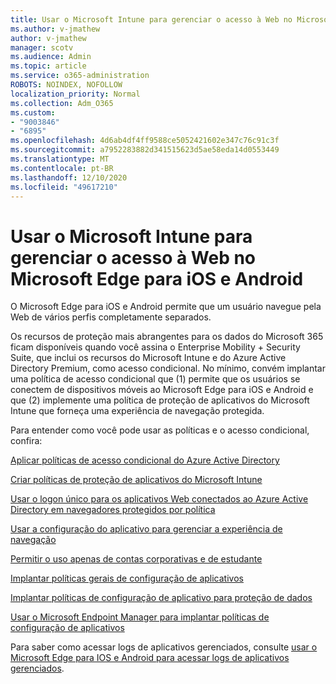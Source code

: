 ```yaml
---
title: Usar o Microsoft Intune para gerenciar o acesso à Web no Microsoft Edge para iOS e Android
ms.author: v-jmathew
author: v-jmathew
manager: scotv
ms.audience: Admin
ms.topic: article
ms.service: o365-administration
ROBOTS: NOINDEX, NOFOLLOW
localization_priority: Normal
ms.collection: Adm_O365
ms.custom:
- "9003846"
- "6895"
ms.openlocfilehash: 4d6ab4df4ff9588ce5052421602e347c76c91c3f
ms.sourcegitcommit: a7952283882d341515623d5ae58eda14d0553449
ms.translationtype: MT
ms.contentlocale: pt-BR
ms.lasthandoff: 12/10/2020
ms.locfileid: "49617210"
---
```

# <a name="use-microsoft-intune-to-manage-web-access-in-microsoft-edge-for-ios-and-android"></a>Usar o Microsoft Intune para gerenciar o acesso à Web no Microsoft Edge para iOS e Android

O Microsoft Edge para iOS e Android permite que um usuário navegue pela Web de vários perfis completamente separados.

Os recursos de proteção mais abrangentes para os dados do Microsoft 365 ficam disponíveis quando você assina o Enterprise Mobility + Security Suite, que inclui os recursos do Microsoft Intune e do Azure Active Directory Premium, como acesso condicional. No mínimo, convém implantar uma política de acesso condicional que (1) permite que os usuários se conectem de dispositivos móveis ao Microsoft Edge para iOS e Android e que (2) implemente uma política de proteção de aplicativos do Microsoft Intune que forneça uma experiência de navegação protegida.

Para entender como você pode usar as políticas e o acesso condicional, confira:

[Aplicar políticas de acesso condicional do Azure Active Directory](https://go.microsoft.com/fwlink/?linkid=2132481)

[Criar políticas de proteção de aplicativos do Microsoft Intune](https://go.microsoft.com/fwlink/?linkid=2132651)

[Usar o logon único para os aplicativos Web conectados ao Azure Active Directory em navegadores protegidos por política](https://go.microsoft.com/fwlink/?linkid=2132482)

[Usar a configuração do aplicativo para gerenciar a experiência de navegação](https://go.microsoft.com/fwlink/?linkid=2132483)

[Permitir o uso apenas de contas corporativas e de estudante](https://go.microsoft.com/fwlink/?linkid=2132652)

[Implantar políticas gerais de configuração de aplicativos](https://go.microsoft.com/fwlink/?linkid=2132653)

[Implantar políticas de configuração de aplicativo para proteção de dados](https://go.microsoft.com/fwlink/?linkid=2132654)

[Usar o Microsoft Endpoint Manager para implantar políticas de configuração de aplicativos](https://go.microsoft.com/fwlink/?linkid=2132707)

Para saber como acessar logs de aplicativos gerenciados, consulte [usar o Microsoft Edge para IOS e Android para acessar logs de aplicativos gerenciados](https://go.microsoft.com/fwlink/?linkid=2132578).
